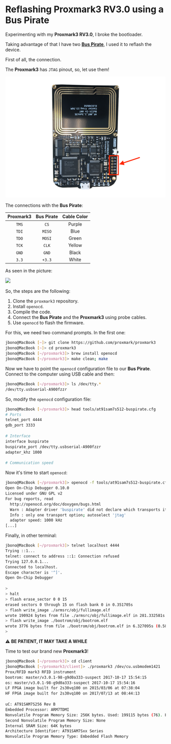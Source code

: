 # Reflashing Proxmark3 RV3.0 using a Bus Pirate

Experimenting with my **Proxmark3 RV3.0**, I broke the bootloader.

Taking advantage of that I have two [**Bus Pirate**](http://dangerousprototypes.com/docs/Bus_Pirate), I used it to reflash the device.

First of all, the connection.

The **Proxmark3** has `JTAG` pinout, so, let use them!

![](images/flas_pm3_001.png)

The connections with the **Bus Pirate**:

| Proxmark3 | Bus Pirate | Cable Color |
|:---------:|:----------:|:-----------:|
| `TMS`     |   `CS`     |  Purple     |
| `TDI`     |   `MISO`   |  Blue       |
| `TDO`     |   `MOSI`   |  Green      |
| `TCK`     |   `CLK`    |  Yellow     |
| `GND`     |   `GND`    |  Black      |
| `3.3`     |   `+3.3`   |  White      |

As seen in the picture:

![](images/flas_pm3_0024.png)

So, the steps are the following:

1. Clone the `proxmark3` repository.
2. Install `openocd`.
3. Compile the code.
4. Connect the **Bus Pirate** and the **Proxmark3** using probe cables.
5. Use `openocd` to flash the firmware.

For this, we need two command prompts. In the first one:

~~~bash
jbono@MacBook [~]> git clone https://github.com/proxmark/proxmark3
jbono@MacBook [~]> cd proxmark3
jbono@MacBook [~/proxmark3]> brew install openocd
jbono@MacBook [~/proxmark3]> make clean; make
~~~

Now we have to point the `openocd` configuration file to our **Bus Pirate**. Connect to the computer using USB cable and then:

~~~bash
jbono@MacBook [~/proxmark3]> ls /dev/tty.*
/dev/tty.usbserial-A900fzzr
~~~

So, modify the `openocd` configuration file:

~~~bash 
jbono@MacBook [~/proxmark3]> head tools/at91sam7s512-buspirate.cfg
# Ports
telnet_port 4444
gdb_port 3333

# Interface
interface buspirate
buspirate_port /dev/tty.usbserial-A900fzzr
adapter_khz 1000

# Communication speed
~~~

Now it's time to start `openocd`:

~~~bash
jbono@MacBook [~/proxmark3]> openocd -f tools/at91sam7s512-buspirate.cfg
Open On-Chip Debugger 0.10.0
Licensed under GNU GPL v2
For bug reports, read
  http://openocd.org/doc/doxygen/bugs.html
  Warn : Adapter driver 'buspirate' did not declare which transports it allows; assuming legacy JTAG-only
  Info : only one transport option; autoselect 'jtag'
  adapter speed: 1000 kHz
[...]
~~~ 

Finally, in other terminal:

~~~bash
jbono@MacBook [~/proxmark3]> telnet localhost 4444
Trying ::1...
telnet: connect to address ::1: Connection refused
Trying 127.0.0.1...
Connected to localhost.
Escape character is '^]'.
Open On-Chip Debugger

>
> halt
> flash erase_sector 0 0 15
erased sectors 0 through 15 on flash bank 0 in 0.351705s
> flash write_image ./armsrc/obj/fullimage.elf
wrote 190924 bytes from file ./armsrc/obj/fullimage.elf in 281.332581s (0.663 KiB/s)
> flash write_image ./bootrom/obj/bootrom.elf
wrote 3776 bytes from file ./bootrom/obj/bootrom.elf in 6.327095s (0.583 KiB/s)
>
~~~

:warning: **BE PATIENT, IT MAY TAKE A WHILE**

Time to test our brand new **Proxmark3**!

~~~bash
jbono@MacBook [~/proxmark3]> cd client
jbono@MacBook [~/proxmark3/client]> ./proxmark3 /dev/cu.usbmodem1421
Prox/RFID mark3 RFID instrument
bootrom: master/v3.0.1-98-g9d0a333-suspect 2017-10-17 15:54:15
os: master/v3.0.1-98-g9d0a333-suspect 2017-10-17 15:54:16
LF FPGA image built for 2s30vq100 on 2015/03/06 at 07:38:04
HF FPGA image built for 2s30vq100 on 2017/07/13 at 08:44:13

uC: AT91SAM7S256 Rev B
Embedded Processor: ARM7TDMI
Nonvolatile Program Memory Size: 256K bytes. Used: 199115 bytes (76). Free: 63029 bytes (24).
Second Nonvolatile Program Memory Size: None
Internal SRAM Size: 64K bytes
Architecture Identifier: AT91SAM7Sxx Series
Nonvolatile Program Memory Type: Embedded Flash Memory
~~~



